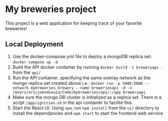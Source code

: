 # My breweries project

This project is a web application for keeping track of your favorite breweries!

## Local Deployment

1) Use the docker-compose.yml file to deploy a mongoDB replica set: `docker-compose up -d`
2) Build the API docker container by running `docker build -t breweryapi .` from the `api/`
3) Run the API container, specifying the same overlay network as the mongo replica set created above
    i.e.: `docker run -p 5000:5000 --network mybreweries_brewery --name breweriesapi -d -v /Users/ericjohndsouza/Code/mybreweries/api/:/app breweryapi`
4) Make sure the mongo DB cluster is initialized as a replica set. There is a script `/app/ignition.sh` in the api container to facilite this
5) Start the React UI. Using `npm`, run `npm install` from the `ui/` directory to install the dependancies and `npm start` to start the frontend web service


